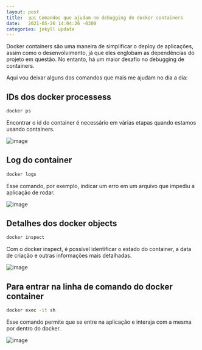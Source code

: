 ```yaml
---
layout: post
title:  🇧🇷 Comandos que ajudam no debugging de docker containers
date:   2021-05-26 14:04:26 -0300
categories: jekyll update
---
```


Docker containers são uma maneira de simplificar o deploy de aplicações, assim como o desenvolvimento, já que eles englobam as dependências do projeto em questão. No entanto, há um maior desafio no debugging 
de containers. 

Aqui vou deixar alguns dos comandos que mais me ajudam no dia a dia:

## IDs dos docker processess


```sh
docker ps
```

Encontrar o id do container é necessário em várias etapas quando estamos usando containers.

![image](../../../../../../images/post_docker/docker_ps.jpeg)

## Log do container

```sh
docker logs
```

Esse comando, por exemplo, indicar um erro em um arquivo que impediu a aplicação de rodar.

![image](../../../../../../images/post_docker/docker_ps.jpeg)

## Detalhes dos docker objects

```sh
docker inspect
```

Com o docker inspect, é possível identificar o estado do container, a data de criação e outras informações mais detalhadas.

![image](../../../../../../images/post_docker/docker_inspection.jpeg)

## Para entrar na linha de comando do docker container

```sh
docker exec -it sh
````

Esse comando permite que se entre na aplicação e interaja com a mesma por dentro do docker.

![image](../../../../../../images/post_docker/docker_exec.jpeg)





